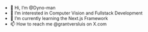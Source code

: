 - 👋 Hi, I’m @Dyno-man
- 👀 I’m interested in Computer Vision and Fullstack Development
- 🌱 I’m currently learning the Next.js Framework
- 📫 How to reach me @grantversluis on X.com

<!---
Dyno-man/Dyno-man is a ✨ special ✨ repository because its `README.md` (this file) appears on your GitHub profile.
You can click the Preview link to take a look at your changes.
--->
